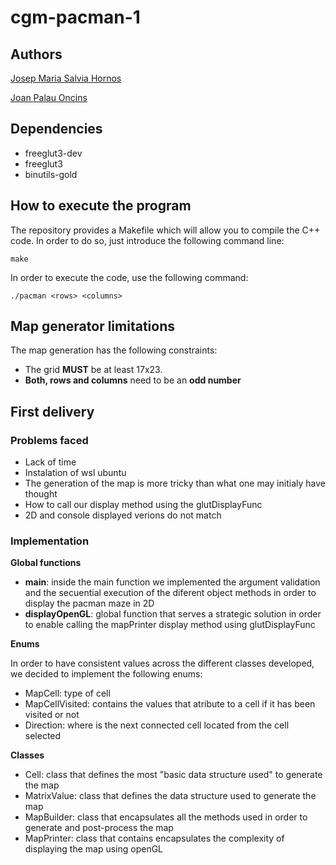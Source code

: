 # cgm-pacman-1

## Authors
[Josep Maria Salvia Hornos](https://github.com/josalhor)

[Joan Palau Oncins](https://github.com/JoanPalau)

## Dependencies
- freeglut3-dev
- freeglut3
- binutils-gold

## How to execute the program
The repository provides a Makefile which will allow you to compile the C++ code. In order to do so, just introduce the following command line:

`make`

In order to execute the code, use the following command:

`./pacman <rows> <columns>`

## Map generator limitations
The map generation has the following constraints:
- The grid **MUST** be at least 17x23.
- **Both, rows and columns** need to be an **odd number**

## First delivery

### Problems faced
- Lack of time
- Instalation of wsl ubuntu
- The generation of the map is more tricky than what one may initialy have thought
- How to call our display method using the glutDisplayFunc
- 2D and console displayed verions do not match

### Implementation
**Global functions**

- **main**: inside the main function we implemented the argument validation and the secuential execution of the diferent object methods in order to display the pacman maze in 2D
- **displayOpenGL**: global function that serves a strategic solution in order to enable calling the mapPrinter display method using glutDisplayFunc

**Enums**

In order to have consistent values across the different classes developed, we decided to implement the following enums:
- MapCell: type of cell
- MapCellVisited: contains the values that atribute to a cell if it has been visited or not
- Direction: where is the next connected cell located from the cell selected

**Classes**
- Cell: class that defines the most "basic data structure used" to generate the map
- MatrixValue: class that defines the data structure used to generate the map
- MapBuilder: class that encapsulates all the methods used in order to generate and post-process the map
- MapPrinter: class that contains encapsulates the complexity of displaying the map using openGL
